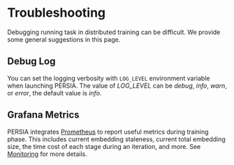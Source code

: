 # Troubleshooting

Debugging running task in distributed training can be difficult. We provide
some general suggestions in this page.

## Debug Log

You can set the logging verbosity with `LOG_LEVEL` environment variable when
launching PERSIA. The value of *LOG_LEVEL* can be *debug*, *info*, *warn*, or
*error*, the default value is *info*.

## Grafana Metrics

PERSIA integrates [Prometheus](https://prometheus.io/) to report useful metrics
during training phase. This includes current embedding staleness, current total
embedding size, the time cost of each stage during an iteration, and more. See
[Monitoring](../monitoring/index.md) for more details.

